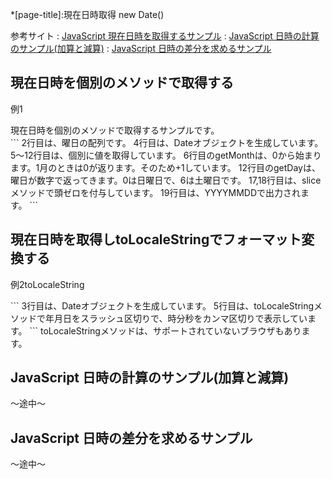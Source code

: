 *[page-title]:現在日時取得 new Date()

参考サイト
: [JavaScript 現在日時を取得するサンプル](https://itsakura.com/js-date)
: [JavaScript 日時の計算のサンプル(加算と減算)](https://itsakura.com/javascript-date)
: [JavaScript 日時の差分を求めるサンプル](https://itsakura.com/javascript-diffdate)

## 現在日時を個別のメソッドで取得する

<div class="exp">
	<p class="tmp"><span>例1</span></p>
	現在日時を個別のメソッドで取得するサンプルです。
<script async src="//jsfiddle.net/hirao/j0qhzc95/3/embed/js,result/"></script>
</div>
```
2行目は、曜日の配列です。
4行目は、Dateオブジェクトを生成しています。
5～12行目は、個別に値を取得しています。
6行目のgetMonthは、0から始まります。1月のときは0が返ります。そのため+1しています。
12行目のgetDayは、曜日が数字で返ってきます。0は日曜日で、6は土曜日です。
17,18行目は、sliceメソッドで頭ゼロを付与しています。
19行目は、YYYYMMDDで出力されます。
```

## 現在日時を取得しtoLocaleStringでフォーマット変換する
<div class="exp">
	<p class="tmp"><span>例2</span>toLocaleString</p>
	<script async src="//jsfiddle.net/hirao/rg28jkc4/1/embed/js,result/"></script>
</div>
```
3行目は、Dateオブジェクトを生成しています。
5行目は、toLocaleStringメソッドで年月日をスラッシュ区切りで、時分秒をカンマ区切りで表示しています。
```
toLocaleStringメソッドは、サポートされていないブラウザもあります。


## JavaScript 日時の計算のサンプル(加算と減算)

～途中～

## JavaScript 日時の差分を求めるサンプル

～途中～